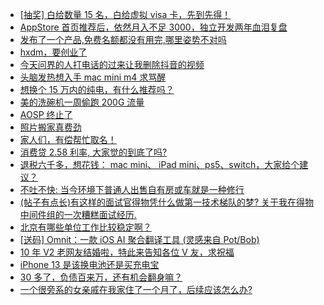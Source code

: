 + [[抽奖] 白给数量 15 名，白给虚拟 visa 卡，先到先得！](https://www.v2ex.com/t/1121515)
+ [AppStore 首页推荐后，依然月入不足 3000，独立开发两年血泪复盘](https://www.v2ex.com/t/1121385)
+ [发布了一个产品,免费名额都没有用完,哪里姿势不对吗](https://www.v2ex.com/t/1121378)
+ [hxdm，要创业了](https://www.v2ex.com/t/1121404)
+ [今天问界的人打电话的过来让我删除抖音的视频](https://www.v2ex.com/t/1121577)
+ [头脑发热想入手 mac mini m4 求骂醒](https://www.v2ex.com/t/1121410)
+ [想换个 15 万内的纯电，有什么推荐吗？](https://www.v2ex.com/t/1121376)
+ [美的洗碗机一周偷跑 200G 流量](https://www.v2ex.com/t/1121349)
+ [AOSP 终止了](https://www.v2ex.com/t/1121473)
+ [照片搬家真费劲](https://www.v2ex.com/t/1121435)
+ [家人们，有偿帮忙取名！](https://www.v2ex.com/t/1121569)
+ [消费贷 2.58 利率, 大家觉的到底了吗?](https://www.v2ex.com/t/1121531)
+ [退税六千多，想花钱： mac mini、 iPad mini、ps5、switch，大家给个建议？](https://www.v2ex.com/t/1121462)
+ [不吐不快: 当今环境下普通人出售自有房或车就是一种修行](https://www.v2ex.com/t/1121587)
+ [(帖子有点长)有这样的面试官得物凭什么做第一技术梯队的梦? 关于我在得物中间件组的一次糟糕面试经历.](https://www.v2ex.com/t/1121646)
+ [北京有哪些单位工作比较稳定啊？](https://www.v2ex.com/t/1121664)
+ [[送码] Omnit：一款 iOS AI 聚合翻译工具 (灵感来自 Pot/Bob)](https://www.v2ex.com/t/1121656)
+ [10 年 V2 老网友结婚啦，特此来告知各位 V 友，求祝福](https://www.v2ex.com/t/1121713)
+ [iPhone 13 是该换电池还是买充电宝](https://www.v2ex.com/t/1121652)
+ [30 多了，负债百来万，还有机会翻身嘛？](https://www.v2ex.com/t/1121755)
+ [一个很旁系的女亲戚在我家住了一个月了，后续应该怎么办?](https://www.v2ex.com/t/1121768)
